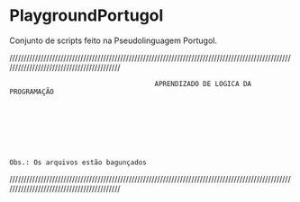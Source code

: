 # PlaygroundPortugol
Conjunto de scripts feito na Pseudolinguagem Portugol. 



//////////////////////////////////////////////////////////////////////////////////////////////////////////////////////////////////////////


                                        APRENDIZADO DE LOGICA DA PROGRAMAÇÃO
      






                                                                                                          Obs.: Os arquivos estão bagunçados

//////////////////////////////////////////////////////////////////////////////////////////////////////////////////////////////////////////
